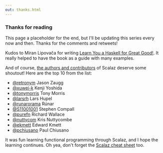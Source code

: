 ```yaml
---
out: thanks.html
---
```


  [1]: https://github.com/scalaz/scalaz/graphs/contributors
  [retronym]: https://github.com/retronym
  [xuwei-k]: https://github.com/xuwei-k
  [tonymorris]: https://github.com/tonymorris
  [larsrh]: https://github.com/larsrh
  [runarorama]: https://github.com/runarorama
  [S11001001]: https://github.com/S11001001
  [purefn]: https://github.com/purefn
  [nuttycom]: https://github.com/nuttycom
  [ekmett]: https://github.com/ekmett
  [pchiusano]: https://github.com/pchiusano

### Thanks for reading

This page a placeholder for the end, but I'll be updating this series every now and then. Thanks for the comments and retweets!

Kudos to Miran Lipovača for writing [Learn You a Haskell for Great Good!](http://learnyouahaskell.com/). It really helped to have the book as a guide with many examples. 

And of course, [the authors and contributors][1] of Scalaz deserve some shoutout! Here are the top 10 from the list:

- [@retronym][retronym] Jason Zaugg
- [@xuwei-k][xuwei-k] Kenji Yoshida
- [@tonymorris][tonymorris] Tony Morris
- [@larsrh][larsrh] Lars Hupel
- [@runarorama][runarorama] Rúnar
- [@S11001001][S11001001] Stephen Compall
- [@purefn][purefn] Richard Wallace
- [@nuttycom][nuttycom] Kris Nuttycombe
- [@ekmett][ekmett] Edward Kmett
- [@pchiusano][pchiusano] Paul Chiusano

It was fun learning functional programming through Scalaz, and I hope the learning continues. Oh yea, don't forget the [Scalaz cheat sheet](http://eed3si9n.com/scalaz-cheat-sheet) too.
